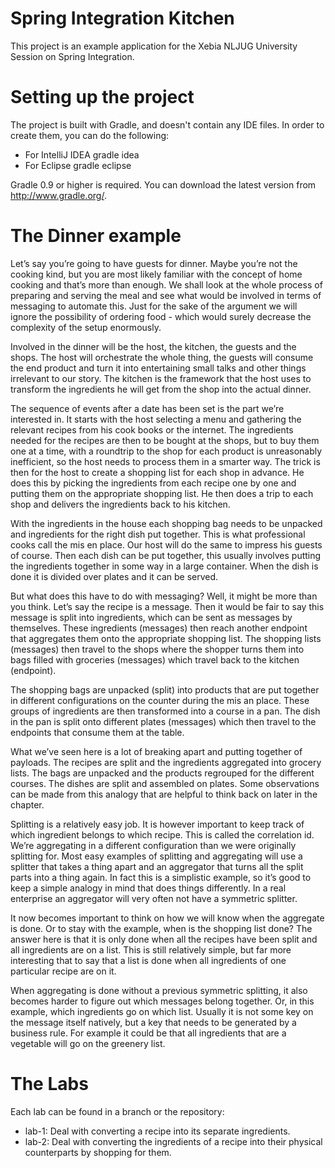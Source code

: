 # Spring Integration Kitchen 
This project is an example application for the Xebia NLJUG University Session on Spring Integration.

# Setting up the project
The project is built with Gradle, and doesn't contain any IDE files. In order to create them, you can do the following:

* For IntelliJ IDEA
		gradle idea
* For Eclipse
		gradle eclipse

Gradle 0.9 or higher is required. You can download the latest version from http://www.gradle.org/.

# The Dinner example
Let’s say you’re going to have guests for dinner. Maybe you’re not the cooking kind, but you are most likely familiar with the concept of home cooking and that’s more than enough. We shall look at the whole process of preparing and serving the meal and see what would be involved in terms of messaging to automate this. Just for the sake of the argument we will ignore the possibility of ordering food - which would surely decrease the complexity of the setup enormously.

Involved in the dinner will be the host, the kitchen, the guests and the shops. The host will orchestrate the whole thing, the guests will consume the end product and turn it into entertaining small talks and other things irrelevant to our story. The kitchen is the framework that the host uses to transform the ingredients he will get from the shop into the actual dinner.

The sequence of events after a date has been set is the part we’re interested in. It starts with the host selecting a menu and gathering the relevant recipes from his cook books or the internet. The ingredients needed for the recipes are then to be bought at the shops, but to buy them one at a time, with a roundtrip to the shop for each product is unreasonably inefficient, so the host needs to process them in a smarter way. The trick is then for the host to create a shopping list for each shop in advance. He does this by picking the ingredients from each recipe one by one and putting them on the appropriate shopping list. He then does a trip to each shop and delivers the ingredients back to his kitchen.

With the ingredients in the house each shopping bag needs to be unpacked and ingredients for the right dish put together. This is what professional cooks call the mis en place. Our host will do the same to impress his guests of course. Then each dish can be put together, this usually involves putting the ingredients together in some way in a large container. When the dish is done it is divided over plates and it can be served.

But what does this have to do with messaging? Well, it might be more than you think. Let’s say the recipe is a message. Then it would be fair to say this message is split into ingredients, which can be sent as messages by themselves. These ingredients (messages) then reach another endpoint that aggregates them onto the appropriate shopping list. The shopping lists (messages) then travel to the shops where the shopper turns them into bags filled with groceries (messages) which travel back to the kitchen (endpoint). 

The shopping bags are unpacked (split) into products that are put together in different configurations on the counter during the mis an place. These groups of ingredients are then transformed into a course in a pan. The dish in the pan is split onto different plates (messages) which then travel to the endpoints that consume them at the table.

What we’ve seen here is a lot of breaking apart and putting together of payloads. The recipes are split and the ingredients aggregated into grocery lists. The bags are unpacked and the products regrouped for the different courses. The dishes are split and assembled on plates. Some observations can be made from this analogy that are helpful to think back on later in the chapter.

Splitting is a relatively easy job. It is however important to keep track of which ingredient belongs to which recipe. This is called the correlation id. We’re aggregating in a different configuration than we were originally splitting for. Most easy examples of splitting and aggregating will use a splitter that takes a thing apart and an aggregator that turns all the split parts into a thing again. In fact this is a simplistic example, so it’s good to keep a simple analogy in mind that does things differently. In a real enterprise an aggregator will very often not have a symmetric splitter. 

It now becomes important to think on how we will know when the aggregate is done. Or to stay with the example, when is the shopping list done? The answer here is that it is only done when all the recipes have been split and all ingredients are on a list. This is still relatively simple, but far more interesting that to say that a list is done when all ingredients of one particular recipe are on it.

When aggregating is done without a previous symmetric splitting, it also becomes harder to figure out which messages belong together. Or, in this example, which ingredients go on which list. Usually it is not some key on the message itself natively, but a key that needs to be generated by a business rule. For example it could be that all ingredients that are a vegetable will go on the greenery list.

# The Labs
Each lab can be found in a branch or the repository:

* lab-1: Deal with converting a recipe into its separate ingredients.
* lab-2: Deal with converting the ingredients of a recipe into their physical counterparts by shopping for them.
